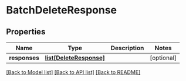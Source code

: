 # BatchDeleteResponse

## Properties
Name | Type | Description | Notes
------------ | ------------- | ------------- | -------------
**responses** | [**list[DeleteResponse]**](DeleteResponse.md) |  | [optional] 

[[Back to Model list]](../README.md#documentation-for-models) [[Back to API list]](../README.md#documentation-for-api-endpoints) [[Back to README]](../README.md)


